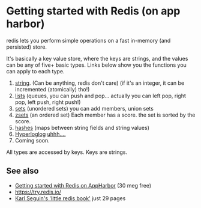 # Getting started with Redis (on app harbor)

redis lets you perform simple operations on a fast in-memory (and persisted) store.

It's basically a key value store, where the keys are strings, and the values can be any of five+ basic types. Links below show you the functions you can apply to each type.

1. [string](http://redis.io/commands/#string). (Can be anything, redis don't care) (if it's an integer, it can be incremented (atomically) tho!)
2. [lists](http://redis.io/commands#list) (queues, you can push and pop... actually you can left pop, right pop, left push, right push!)
3. [sets](http://redis.io/commands#set) (unordered sets) you can add members, union sets
4. [zsets](http://redis.io/commands#sorted_set) (an ordered set) Each member has a score. the set is sorted by the score.
5. [hashes](http://redis.io/commands#hash) (maps between string fields and string values)
6. [Hyperloglog](http://redis.io/commands#hyperloglog) [uhhh....](http://antirez.com/news/75) 
7.  Coming soon.

All types are accessed by keys. Keys are strings.

 
## See also

 * [Getting started with Redis on AppHarbor](https://blog.appharbor.com/2012/04/23/getting-started-with-redis-on-appharbor) (30 meg free)
 * https://try.redis.io/
 * [Karl Seguin's 'little redis book'](http://openmymind.net/2012/1/23/The-Little-Redis-Book/) just 29 pages
